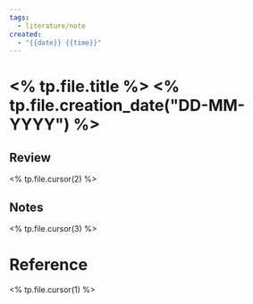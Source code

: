 ```yaml
---
tags:
  - literature/note
created:
  - "{{date}} {{time}}"
---
```

# <% tp.file.title %> <% tp.file.creation_date("DD-MM-YYYY") %>

## Review
<% tp.file.cursor(2) %>

## Notes
<% tp.file.cursor(3) %>

#  Reference
<% tp.file.cursor(1) %>